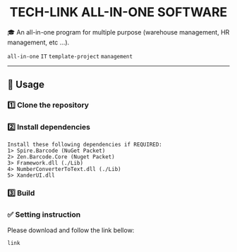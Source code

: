 <p align="center">
  <h1 align="center">TECH-LINK ALL-IN-ONE SOFTWARE</h1>
</p>

🎓 An all-in-one program for multiple purpose (warehouse management, HR management, etc ...).

`all-in-one` `IT` `template-project` `management`

---

## 🏃 Usage ##

### 1️⃣ Clone the repository ###

### 2️⃣ Install dependencies ###
```shell
Install these following dependencies if REQUIRED:
1> Spire.Barcode (NuGet Packet)
2> Zen.Barcode.Core (Nuget Packet)
3> Framework.dll (./Lib)
4> NumberConverterToText.dll (./Lib)
5> XanderUI.dll
```

### 3️⃣ Build ###

### ✅ Setting instruction  ###
Please download and follow the link bellow:
```shell
link
```
